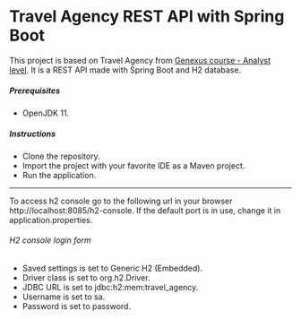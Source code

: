 # Travel Agency REST API with Spring Boot

This project is based on Travel Agency
from [Genexus course - Analyst level](https://training.genexus.com/en/learning/courses/genexus/genexus-16-course-analyst/what-is-genexus-v16).
It is a REST API made with Spring Boot and H2 database.

##### Prerequisites

- OpenJDK 11.

##### Instructions

- Clone the repository.
- Import the project with your favorite IDE as a Maven project.
- Run the application.

---

To access h2 console go to the following url in your browser http://localhost:8085/h2-console.
If the default port is in use, change it in application.properties.

###### H2 console login form

- Saved settings is set to Generic H2 (Embedded).
- Driver class is set to org.h2.Driver.
- JDBC URL is set to jdbc:h2:mem:travel_agency.
- Username is set to sa.
- Password is set to password.
